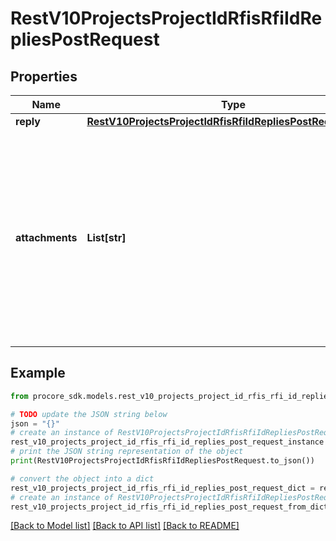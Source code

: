# RestV10ProjectsProjectIdRfisRfiIdRepliesPostRequest


## Properties

Name | Type | Description | Notes
------------ | ------------- | ------------- | -------------
**reply** | [**RestV10ProjectsProjectIdRfisRfiIdRepliesPostRequestReply**](RestV10ProjectsProjectIdRfisRfiIdRepliesPostRequestReply.md) |  | 
**attachments** | **List[str]** | RFI Response Attachments. To upload attachments you must upload the entire payload as &#x60;multipart/form-data&#x60; content-type and specify each parameter as form-data together with &#x60;attachments[]&#x60; as files. | [optional] 

## Example

```python
from procore_sdk.models.rest_v10_projects_project_id_rfis_rfi_id_replies_post_request import RestV10ProjectsProjectIdRfisRfiIdRepliesPostRequest

# TODO update the JSON string below
json = "{}"
# create an instance of RestV10ProjectsProjectIdRfisRfiIdRepliesPostRequest from a JSON string
rest_v10_projects_project_id_rfis_rfi_id_replies_post_request_instance = RestV10ProjectsProjectIdRfisRfiIdRepliesPostRequest.from_json(json)
# print the JSON string representation of the object
print(RestV10ProjectsProjectIdRfisRfiIdRepliesPostRequest.to_json())

# convert the object into a dict
rest_v10_projects_project_id_rfis_rfi_id_replies_post_request_dict = rest_v10_projects_project_id_rfis_rfi_id_replies_post_request_instance.to_dict()
# create an instance of RestV10ProjectsProjectIdRfisRfiIdRepliesPostRequest from a dict
rest_v10_projects_project_id_rfis_rfi_id_replies_post_request_from_dict = RestV10ProjectsProjectIdRfisRfiIdRepliesPostRequest.from_dict(rest_v10_projects_project_id_rfis_rfi_id_replies_post_request_dict)
```
[[Back to Model list]](../README.md#documentation-for-models) [[Back to API list]](../README.md#documentation-for-api-endpoints) [[Back to README]](../README.md)


